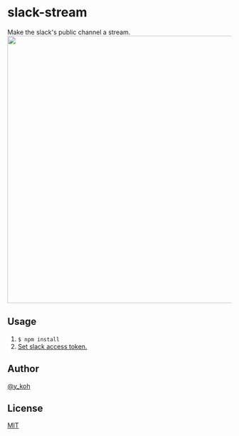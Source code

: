 # slack-stream
Make the slack's public channel a stream.
<img src="https://user-images.githubusercontent.com/420161/49522591-5f058380-f8eb-11e8-9790-860c61d3c1b1.png" width="600">

## Usage
1. `$ npm install`
2. [Set slack access token.](https://github.com/yoonchulkoh/slack-stream/blob/master/index.html#L48)

## Author

[@y_koh](https://twitter.com/y_koh)

## License

[MIT](https://github.com/yoonchulkoh/slack-stream/blob/master/LICENSE)

